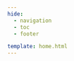 ```yaml
---
hide:
  - navigation
  - toc
  - footer

template: home.html
---
```

<!-- trigger Pages binding: $(date) -->
